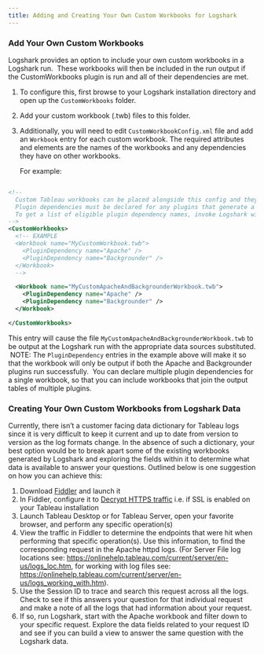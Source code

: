 ```yaml
---
title: Adding and Creating Your Own Custom Workbooks for Logshark
---
```



### Add Your Own Custom Workbooks

Logshark provides an option to include your own custom workbooks in a Logshark run.  These workbooks will then be included in the run output if the CustomWorkbooks plugin is run and all of their dependencies are met.

1. To configure this, first browse to your Logshark installation directory and open up the `CustomWorkbooks` folder.  
2. Add your custom workbook (.twb) files to this folder.  
3. Additionally, you will need to edit `CustomWorkbookConfig.xml` file and add an `Workbook` entry for each custom workbook.  The required attributes and elements are the names of the workbooks and any dependencies they have on other workbooks.  

    For example:



```xml

<!--
  Custom Tableau workbooks can be placed alongside this config and they will be output at runtime if their dependencies are met.
  Plugin dependencies must be declared for any plugins that generate a table that the custom workbook relies on.
  To get a list of eligible plugin dependency names, invoke Logshark with the "listplugins" command line flag.
-->
<CustomWorkbooks>
  <!-- EXAMPLE
  <Workbook name="MyCustomWorkbook.twb">
    <PluginDependency name="Apache" />
    <PluginDependency name="Backgrounder" />
  </Workbook>
  -->

  <Workbook name="MyCustomApacheAndBackgrounderWorkbook.twb">
    <PluginDependency name="Apache" />
    <PluginDependency name="Backgrounder" />
  </Workbook>

</CustomWorkbooks>

```


This entry will cause the file `MyCustomApacheAndBackgrounderWorkbook.twb` to be output at the Logshark run with the appropriate data sources substituted.  NOTE: The `PluginDependency` entries in the example above will make it so that the workbook will only be output if both the Apache and Backgrounder plugins run successfully.  You can declare multiple plugin dependencies for a single workbook, so that you can include workbooks that join the output tables of multiple plugins.


### Creating Your Own Custom Workbooks from Logshark Data

Currently, there isn’t a customer facing data dictionary for Tableau logs since it is very difficult to keep it current and up to date from version to version as the log formats change. In the absence of such a dictionary, your best option would be to break apart some of the existing workbooks generated by Logshark and exploring the fields within it to determine what data is available to answer your questions. Outlined below is one suggestion on how you can achieve this:

1. Download [Fiddler](https://www.telerik.com/download/fiddler) and launch it
2. In Fiddler, configure it to [Decrypt HTTPS traffic](http://docs.telerik.com/fiddler/Configure-Fiddler/Tasks/DecryptHTTPS) i.e. if SSL is enabled on your Tableau installation
3. Launch Tableau Desktop or for Tableau Server, open your favorite browser, and perform any specific operation(s)
4. View the traffic in Fiddler to determine the endpoints that were hit when performing that specific operation(s). Use this information, to find the corresponding request in the Apache httpd logs. (For Server File log locations see: https://onlinehelp.tableau.com/current/server/en-us/logs_loc.htm, for working with log files see: https://onlinehelp.tableau.com/current/server/en-us/logs_working_with.htm).
5. Use the Session ID to trace and search this request across all the logs. Check to see if this answers your question for that individual request and make a note of all the logs that had information about your request.
6. If so, run Logshark, start with the Apache workbook and filter down to your specific request. Explore the data fields related to your request ID and see if you can build a view to answer the same question with the Logshark data.


